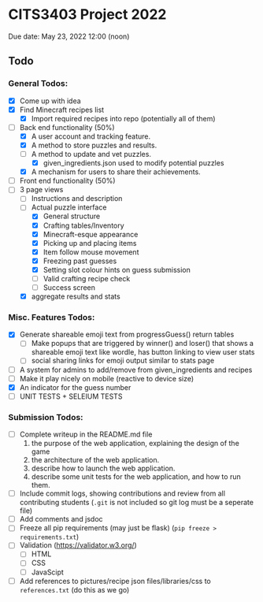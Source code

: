 # CITS3403 Project 2022

Due date: May 23, 2022 12:00 (noon)

## Todo

### General Todos:
 + [x] Come up with idea
 + [x] Find Minecraft recipes list
   + [x] Import required recipes into repo (potentially all of them)
 + [ ] Back end functionality (50%)
   + [x] A user account and tracking feature.
   + [x] A method to store puzzles and results.
   + [ ] A method to update and vet puzzles.
     + [x] given_ingredients.json used to modify potential puzzles
   + [x] A mechanism for users to share their achievements.
 + [ ] Front end functionality (50%)
  + [ ] 3 page views
    + [ ] Instructions and description
    + [ ] Actual puzzle interface
      + [x] General structure
      + [x] Crafting tables/Inventory
      + [x] Minecraft-esque appearance
      + [x] Picking up and placing items
      + [x] Item follow mouse movement
      + [x] Freezing past guesses
      + [x] Setting slot colour hints on guess submission
      + [ ] Valid crafting recipe check
      + [ ] Success screen
    + [x] aggregate results and stats

### Misc. Features Todos:
+ [x] Generate shareable emoji text from progressGuess() return tables
  + [ ] Make popups that are triggered by winner() and loser() that shows a shareable emoji text like wordle, has button linking to view user stats
  + [ ] social sharing links for emoji output similar to stats page
+ [ ] A system for admins to add/remove from given_ingredients and recipes
+ [ ] Make it play nicely on mobile (reactive to device size)
+ [x] An indicator for the guess number
+ [ ] UNIT TESTS + SELEIUM TESTS

### Submission Todos:
+ [ ] Complete writeup in the README.md file
  1. the purpose of the web application, explaining the design of the game
  2. the architecture of the web application.
  3. describe how to launch the web application.
  4. describe some unit tests for the web application, and how to run them.
+ [ ] Include commit logs, showing contributions and review from all contributing students (`.git` is not included so git log must be a seperate file)
+ [ ] Add comments and jsdoc
+ [ ] Freeze all pip requirements (may just be flask) (`pip freeze > requirements.txt`)
+ [ ] Validation (https://validator.w3.org/)
  + [ ] HTML
  + [ ] CSS
  + [ ] JavaScipt
+ [ ] Add references to pictures/recipe json files/libraries/css to `references.txt` (do this as we go)

